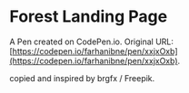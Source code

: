 # Forest Landing Page

A Pen created on CodePen.io. Original URL: [https://codepen.io/farhanibne/pen/xxjxOxb](https://codepen.io/farhanibne/pen/xxjxOxb).



copied and inspired by brgfx / Freepik.

